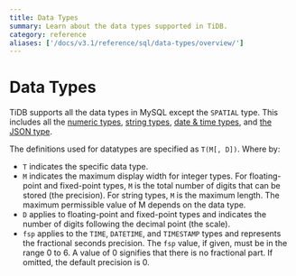 ```yaml
---
title: Data Types
summary: Learn about the data types supported in TiDB.
category: reference
aliases: ['/docs/v3.1/reference/sql/data-types/overview/']
---
```


# Data Types

TiDB supports all the data types in MySQL except the `SPATIAL` type.  This includes all the [numeric types](/data-type-numeric.md), [string types](/data-type-string.md), [date & time types](/data-type-date-and-time.md), and [the JSON type](/data-type-json.md).

The definitions used for datatypes are specified as `T(M[, D])`. Where by:

- `T` indicates the specific data type.
- `M` indicates the maximum display width for integer types. For floating-point and fixed-point types, `M` is the total number of digits that can be stored (the precision). For string types, `M` is the maximum length. The maximum permissible value of M depends on the data type.
- `D` applies to floating-point and fixed-point types and indicates the number of digits following the decimal point (the scale).
- `fsp` applies to the `TIME`, `DATETIME`, and `TIMESTAMP` types and represents the fractional seconds precision. The `fsp` value, if given, must be in the range 0 to 6. A value of 0 signifies that there is no fractional part. If omitted, the default precision is 0.
